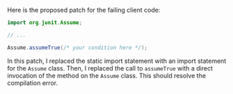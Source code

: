 Here is the proposed patch for the failing client code:

```java
import org.junit.Assume;

// ...

Assume.assumeTrue(/* your condition here */);
```

In this patch, I replaced the static import statement with an import statement for the `Assume` class. Then, I replaced the call to `assumeTrue` with a direct invocation of the method on the `Assume` class. This should resolve the compilation error.